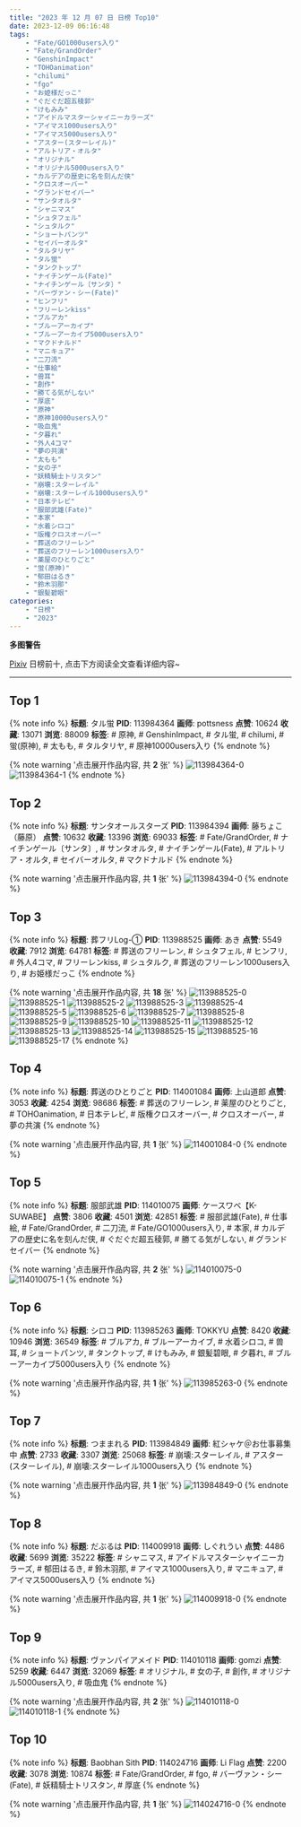 ```yaml
---
title: "2023 年 12 月 07 日 日榜 Top10"
date: 2023-12-09 06:16:48
tags:
    - "Fate/GO1000users入り"
    - "Fate/GrandOrder"
    - "GenshinImpact"
    - "TOHOanimation"
    - "chilumi"
    - "fgo"
    - "お姫様だっこ"
    - "ぐだぐだ超五稜郭"
    - "けもみみ"
    - "アイドルマスターシャイニーカラーズ"
    - "アイマス1000users入り"
    - "アイマス5000users入り"
    - "アスター(スターレイル)"
    - "アルトリア・オルタ"
    - "オリジナル"
    - "オリジナル5000users入り"
    - "カルデアの歴史に名を刻んだ侠"
    - "クロスオーバー"
    - "グランドセイバー"
    - "サンタオルタ"
    - "シャニマス"
    - "シュタフェル"
    - "シュタルク"
    - "ショートパンツ"
    - "セイバーオルタ"
    - "タルタリヤ"
    - "タル蛍"
    - "タンクトップ"
    - "ナイチンゲール(Fate)"
    - "ナイチンゲール〔サンタ〕"
    - "バーヴァン・シー(Fate)"
    - "ヒンフリ"
    - "フリーレンkiss"
    - "ブルアカ"
    - "ブルーアーカイブ"
    - "ブルーアーカイブ5000users入り"
    - "マクドナルド"
    - "マニキュア"
    - "二刀流"
    - "仕事絵"
    - "兽耳"
    - "創作"
    - "勝てる気がしない"
    - "厚底"
    - "原神"
    - "原神10000users入り"
    - "吸血鬼"
    - "夕暮れ"
    - "外人4コマ"
    - "夢の共演"
    - "太もも"
    - "女の子"
    - "妖精騎士トリスタン"
    - "崩壊:スターレイル"
    - "崩壊:スターレイル1000users入り"
    - "日本テレビ"
    - "服部武雄(Fate)"
    - "本家"
    - "水着シロコ"
    - "版権クロスオーバー"
    - "葬送のフリーレン"
    - "葬送のフリーレン1000users入り"
    - "薬屋のひとりごと"
    - "蛍(原神)"
    - "郁田はるき"
    - "鈴木羽那"
    - "銀髪碧眼"
categories:
    - "日榜"
    - "2023"
---
```


<i class="fa fa-triangle-exclamation"></i>**多图警告**<i class="fa fa-triangle-exclamation"></i>

[Pixiv](https://www.pixiv.net/) 日榜前十, 点击下方阅读全文查看详细内容~

<!-- more -->

---

## Top 1

{% note info %}
**标题**: タル蛍
**PID**: 113984364 **画师**: pottsness
**点赞**: 10624 **收藏**: 13071 **浏览**: 88009
**标签**: # 原神, # GenshinImpact, # タル蛍, # chilumi, # 蛍(原神), # 太もも, # タルタリヤ, # 原神10000users入り
{% endnote %}

{% note warning '点击展开作品内容, 共 **2** 张' %}
![113984364-0](https://i.pixiv.re/img-original/img/2023/12/06/00/03/08/113984364_p0.jpg)
![113984364-1](https://i.pixiv.re/img-original/img/2023/12/06/00/03/08/113984364_p1.jpg)
{% endnote %}

## Top 2

{% note info %}
**标题**: サンタオールスターズ
**PID**: 113984394 **画师**: 藤ちょこ（藤原）
**点赞**: 10632 **收藏**: 13396 **浏览**: 69033
**标签**: # Fate/GrandOrder, # ナイチンゲール〔サンタ〕, # サンタオルタ, # ナイチンゲール(Fate), # アルトリア・オルタ, # セイバーオルタ, # マクドナルド
{% endnote %}

{% note warning '点击展开作品内容, 共 **1** 张' %}
![113984394-0](https://i.pixiv.re/img-original/img/2023/12/06/00/00/53/113984394_p0.png)
{% endnote %}

## Top 3

{% note info %}
**标题**: 葬フリLog-①
**PID**: 113988525 **画师**: あき
**点赞**: 5549 **收藏**: 7912 **浏览**: 64781
**标签**: # 葬送のフリーレン, # シュタフェル, # ヒンフリ, # 外人4コマ, # フリーレンkiss, # シュタルク, # 葬送のフリーレン1000users入り, # お姫様だっこ
{% endnote %}

{% note warning '点击展开作品内容, 共 **18** 张' %}
![113988525-0](https://i.pixiv.re/img-original/img/2023/12/06/03/22/35/113988525_p0.jpg)
![113988525-1](https://i.pixiv.re/img-original/img/2023/12/06/03/22/35/113988525_p1.jpg)
![113988525-2](https://i.pixiv.re/img-original/img/2023/12/06/03/22/35/113988525_p2.jpg)
![113988525-3](https://i.pixiv.re/img-original/img/2023/12/06/03/22/35/113988525_p3.jpg)
![113988525-4](https://i.pixiv.re/img-original/img/2023/12/06/03/22/35/113988525_p4.jpg)
![113988525-5](https://i.pixiv.re/img-original/img/2023/12/06/03/22/35/113988525_p5.jpg)
![113988525-6](https://i.pixiv.re/img-original/img/2023/12/06/03/22/35/113988525_p6.jpg)
![113988525-7](https://i.pixiv.re/img-original/img/2023/12/06/03/22/35/113988525_p7.jpg)
![113988525-8](https://i.pixiv.re/img-original/img/2023/12/06/03/22/35/113988525_p8.jpg)
![113988525-9](https://i.pixiv.re/img-original/img/2023/12/06/03/22/35/113988525_p9.jpg)
![113988525-10](https://i.pixiv.re/img-original/img/2023/12/06/03/22/35/113988525_p10.jpg)
![113988525-11](https://i.pixiv.re/img-original/img/2023/12/06/03/22/35/113988525_p11.jpg)
![113988525-12](https://i.pixiv.re/img-original/img/2023/12/06/03/22/35/113988525_p12.jpg)
![113988525-13](https://i.pixiv.re/img-original/img/2023/12/06/03/22/35/113988525_p13.jpg)
![113988525-14](https://i.pixiv.re/img-original/img/2023/12/06/03/22/35/113988525_p14.jpg)
![113988525-15](https://i.pixiv.re/img-original/img/2023/12/06/03/22/35/113988525_p15.jpg)
![113988525-16](https://i.pixiv.re/img-original/img/2023/12/06/03/22/35/113988525_p16.jpg)
![113988525-17](https://i.pixiv.re/img-original/img/2023/12/06/03/22/35/113988525_p17.jpg)
{% endnote %}

## Top 4

{% note info %}
**标题**: 葬送のひとりごと
**PID**: 114001084 **画师**: 上山道郎
**点赞**: 3053 **收藏**: 4254 **浏览**: 98686
**标签**: # 葬送のフリーレン, # 薬屋のひとりごと, # TOHOanimation, # 日本テレビ, # 版権クロスオーバー, # クロスオーバー, # 夢の共演
{% endnote %}

{% note warning '点击展开作品内容, 共 **1** 张' %}
![114001084-0](https://i.pixiv.re/img-original/img/2023/12/06/18/58/30/114001084_p0.jpg)
{% endnote %}

## Top 5

{% note info %}
**标题**: 服部武雄
**PID**: 114010075 **画师**: ケースワベ【K-SUWABE】
**点赞**: 3806 **收藏**: 4501 **浏览**: 42851
**标签**: # 服部武雄(Fate), # 仕事絵, # Fate/GrandOrder, # 二刀流, # Fate/GO1000users入り, # 本家, # カルデアの歴史に名を刻んだ侠, # ぐだぐだ超五稜郭, # 勝てる気がしない, # グランドセイバー
{% endnote %}

{% note warning '点击展开作品内容, 共 **2** 张' %}
![114010075-0](https://i.pixiv.re/img-original/img/2023/12/07/00/01/22/114010075_p0.png)
![114010075-1](https://i.pixiv.re/img-original/img/2023/12/07/00/01/22/114010075_p1.png)
{% endnote %}

## Top 6

{% note info %}
**标题**: シロコ
**PID**: 113985263 **画师**: TOKKYU
**点赞**: 8420 **收藏**: 10946 **浏览**: 36549
**标签**: # ブルアカ, # ブルーアーカイブ, # 水着シロコ, # 兽耳, # ショートパンツ, # タンクトップ, # けもみみ, # 銀髪碧眼, # 夕暮れ, # ブルーアーカイブ5000users入り
{% endnote %}

{% note warning '点击展开作品内容, 共 **1** 张' %}
![113985263-0](https://i.pixiv.re/img-original/img/2023/12/06/00/23/29/113985263_p0.jpg)
{% endnote %}

## Top 7

{% note info %}
**标题**: つままれる
**PID**: 113984849 **画师**: 紅シャケ＠お仕事募集中
**点赞**: 2733 **收藏**: 3307 **浏览**: 25068
**标签**: # 崩壊:スターレイル, # アスター(スターレイル), # 崩壊:スターレイル1000users入り
{% endnote %}

{% note warning '点击展开作品内容, 共 **1** 张' %}
![113984849-0](https://i.pixiv.re/img-original/img/2023/12/06/00/10/13/113984849_p0.jpg)
{% endnote %}

## Top 8

{% note info %}
**标题**: だぶるは
**PID**: 114009918 **画师**: しぐれうい
**点赞**: 4486 **收藏**: 5699 **浏览**: 35222
**标签**: # シャニマス, # アイドルマスターシャイニーカラーズ, # 郁田はるき, # 鈴木羽那, # アイマス1000users入り, # マニキュア, # アイマス5000users入り
{% endnote %}

{% note warning '点击展开作品内容, 共 **1** 张' %}
![114009918-0](https://i.pixiv.re/img-original/img/2023/12/07/00/00/21/114009918_p0.jpg)
{% endnote %}

## Top 9

{% note info %}
**标题**: ヴァンパイアメイド
**PID**: 114010118 **画师**: gomzi
**点赞**: 5259 **收藏**: 6447 **浏览**: 32069
**标签**: # オリジナル, # 女の子, # 創作, # オリジナル5000users入り, # 吸血鬼
{% endnote %}

{% note warning '点击展开作品内容, 共 **2** 张' %}
![114010118-0](https://i.pixiv.re/img-original/img/2023/12/07/00/01/44/114010118_p0.jpg)
![114010118-1](https://i.pixiv.re/img-original/img/2023/12/07/00/01/44/114010118_p1.jpg)
{% endnote %}

## Top 10

{% note info %}
**标题**: Baobhan Sith
**PID**: 114024716 **画师**: Li Flag
**点赞**: 2200 **收藏**: 3078 **浏览**: 10874
**标签**: # Fate/GrandOrder, # fgo, # バーヴァン・シー(Fate), # 妖精騎士トリスタン, # 厚底
{% endnote %}

{% note warning '点击展开作品内容, 共 **1** 张' %}
![114024716-0](https://i.pixiv.re/img-original/img/2023/12/07/17/02/37/114024716_p0.jpg)
{% endnote %}
